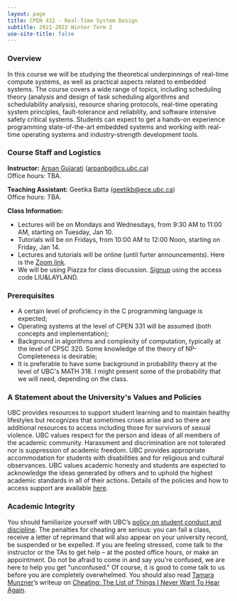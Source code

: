 ```yaml
---
layout: page
title: CPEN 432 - Real-Time System Design
subtitle: 2021-2022 Winter Term 2
use-site-title: false
---
```


  
### Overview
In this course we will be studying the theoretical underpinnings of real-time compute systems, as well as practical aspects related to embedded systems. The course covers a wide range of topics, including scheduling theory (analysis and design of task scheduling algorithms and schedulability analysis), resource sharing protocols, real-time operating system principles, fault-tolerance and reliability, and software intensive safety critical systems. Students can expect to get a hands-on experience programming state-of-the-art embedded systems and working with real-time operating systems and industry-strength development tools.


### Course Staff and Logistics

**Instructor:** [Arpan Gujarati](https://arpangujarati.github.io/) ([arpanbg@cs.ubc.ca](mailto:arpanbg@cs.ubc.ca))<br>Office hours: TBA.

**Teaching Assistant:** Geetika Batta ([geetikb@ece.ubc.ca](mailto:geetikb@ece.ubc.ca))<br>Office hours: TBA.
<!-- &nbsp;&nbsp;&nbsp;&nbsp;&nbsp;&nbsp;&nbsp;&nbsp;Office hours: Tue 10:00am-11:00am, MCLD 211 -->

**Class Information:**
+ Lectures will be on Mondays and Wednesdays, from 9:30 AM to 11:00 AM, starting on Tuesday, Jan 10.
+ Tutorials will be on Fridays, from 10:00 AM to 12:00 Noon, starting on Friday, Jan 14.
+ Lectures and tutorials will be online (until furter announcements). Here is the [Zoom link](https://ubc.zoom.us/j/62714090567?pwd=bEFpNjRYQ0orazhRc0hLMTZYYi9SZz09).
+ We will be using Piazza for class discussion. [Signup](https://piazza.com/ubc.ca/winterterm22021/cpen432) using the access code LIU&LAYLAND.

<!-- on course Canvas page: <https://canvas.ubc.ca/courses/63247> -->


<!-- ### Textbook -->
<!-- **Required:** *Giorgio C. Buttazzo, Hard Real-Time Computing Systems, 3rd edition.* The electronic version of the text is available for full download to UBC students at [UBC Library's webpage](http://www.library.ubc.ca).   -->

<!-- **Optional:** _Jane W. S. W. Liu. 2000. Real-Time Systems_.   -->

<!-- Additional readings and material not covered in the text will be posted in [readings](https://cpen432.github.io/readings) -->


<!-- ### Projects -->
<!-- There will be 4-5 programming assignments that collectively count towards 50% of your _raw_ final grade. The majority of the projects will involve writing bare-metal and system (kernel) code for the [Raspberry Pi Computing Platform](https://www.raspberrypi.org/products/raspberry-pi-2-model-b/), using the C programming language. _Students should work in groups (3-4 students per group) to complete the projects. Only one submission per group is expected._ We will be using [Gitlab](https://www.gitlab.com "Gitlab") as the source control platform, so make sure you setup a Gitlab account as soon as possible. You will be assigned to a Gitlab group, which will contain your private project repositories. You will use Gitlab **Wiki** pages to write some required documentation and answer project-related questions (in addition to the code-level [Doxygen](http://www.stack.nl/~dimitri/doxygen/ "Doxygen") documentation that you will generate for every project).  -->

<!-- Many projects will involve embedded programming and require knowledge of material that we will *not* discuss in class. You will be given all the resources you need, and, as an engineer in a senior year course, you are expected to go through hardware manuals, processor specs, etc, and figure things out on your own. The teaching staff will do their best to provide help and guidance.  -->

<!-- #### Project Equipment -->
<!-- Due to the unfortunate circumstances brought upon us by COVID-19, students are required to purchase their own kits for the projects. The equipment we will need for the project purposes include: -->

<!-- 1. TTL-to-USB Serial Debug Console Cable. Can be purchased at <https://www.adafruit.com/product/954>; and -->
<!-- 2. Rapberry Pi B2 Board + power adapter + MicroSD Card (for kernel flashing). A convenient kit including all of these components (and more) can be purchased at <https://www.canakit.com/raspberry-pi-starter-kit.html>.  -->

<!-- **Begin Disclaimer**   -->
<!-- The teaching staff is not affiliated with AdaFruite or CanaKit. Please feel free to purchase the equipment from any source that best suits your situation. For instance, we understand that some students might be taking the course from outside Canada or even North America, so other purchasing options can certainly be more convenient.   -->
<!-- **End Disclaimer**   -->


<!-- ### Assignments -->
<!-- There will be 4-5 theoretical [assignments](https://cpen432.github.io/assignments/), roughly every two weeks. The assignments will count towards 30% of your _raw_ final grade. The assignments should be completed individually, and a submission per student is expected. -->



<!-- ### Examinations -->
<!-- There will be only a final exam (written) that counts towards 20% of your _raw_ final grade. The exam is open book. <!-- The instructor reserves the right to assign a take-home exam for partial or full credit towards the final exam. -->
<!-- **There is _no midterm_ exam.** -->



<!-- ### Grading Scheme -->
<!-- * **Assignments:** 30% -->
<!-- * **Projects   :** 50% -->
<!-- * **Final exam :** 20%   -->


<!-- ### Tutorials -->
<!-- You will use the tutorial time to work on the projects and ask any questions. Tutorials should serve as project checkpoints, during which we will discuss your progress. We will also use the time to present some additional material relating to embedded programming, as well as hold some problem solving sessions related to real-time system design (class material). -->


### Prerequisites
* A certain level of proficiency in the C programming language is expected;
* Operating systems at the level of CPEN 331 will be assumed (both concepts and implementation);
* Background in algorithms and complexity of computation, typically at the level of CPSC 320. Some knowledge of the theory of NP-Completeness is desirable;
* It is preferable to have some background in probability theory at the level of UBC's MATH 318. I might present some of the probability that we will need, depending on the class.

### A Statement about the University's Values and Policies
UBC provides resources to support student learning and to maintain
healthy lifestyles but recognizes that sometimes crises arise and so
there are additional resources to access including those for survivors
of sexual violence. UBC values respect for the person and ideas of
all members of the academic community. Harassment and
discrimination are not tolerated nor is suppression of academic
freedom. UBC provides appropriate accommodation for students
with disabilities and for religious and cultural observances. UBC
values academic honesty and students are expected to acknowledge
the ideas generated by others and to uphold the highest academic
standards in all of their actions. Details of the policies and how to
access support are available [here](https://senate.ubc.ca/policies-resources-support-student-success).

### Academic Integrity
You should familiarize yourself with UBC’s [policy on student conduct and discipline](http://www.calendar.ubc.ca/vancouver/index.cfm?tree=3,54,0,0). The penalties for cheating are serious: you can fail a class, receive a letter of reprimand that will also appear on your university record, be suspended or be expelled.
If you are feeling stressed, come talk to the instructor or the TAs to get help – at the posted office hours, or make an appointment. Do not be afraid to come in and say you're confused, we are here to help you get "unconfused." Of course, it is good to come talk to us before you are completely overwhelmed.
You should also read [Tamara Munzner](http://www.cs.ubc.ca/~tmm/)’s writeup on [Cheating: The List of Things I Never Want To Hear Again](http://www.cs.ubc.ca/~tmm/courses/cheat.html).
